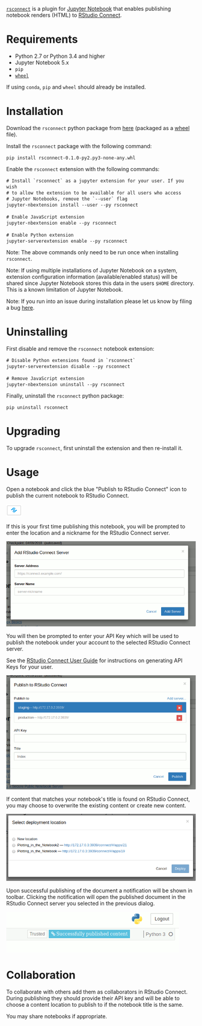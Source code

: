 [`rsconnect`](https://www.github.com/rstudio/rsconnect-jupyter/) is a
plugin for [Jupyter Notebook](https://jupyter.org/) that enables
publishing notebook renders (HTML) to [RStudio
Connect](https://www.rstudio.com/products/connect/).

# Requirements

- Python 2.7 or Python 3.4 and higher
- Jupyter Notebook 5.x
- `pip`
- [`wheel`](https://pypi.org/project/wheel/)

If using `conda`, `pip` and `wheel` should already be installed.

# Installation

Download the `rsconnect` python package from
[here](https://github.com/rstudio/rsconnect-jupyter/releases)
(packaged as a [wheel](https://pythonwheels.com/) file).

Install the `rsconnect` package with the following command:

```
pip install rsconnect-0.1.0-py2.py3-none-any.whl
```

Enable the `rsconnect` extension with the following commands:

```
# Install `rsconnect` as a jupyter extension for your user. If you wish
# to allow the extension to be available for all users who access
# Jupyter Notebooks, remove the `--user` flag
jupyter-nbextension install --user --py rsconnect

# Enable JavaScript extension
jupyter-nbextension enable --py rsconnect

# Enable Python extension
jupyter-serverextension enable --py rsconnect
```

Note: The above commands only need to be run once when installing
`rsconnect`.

Note: If using multiple installations of Jupyter Notebook on a system, extension
configuration information (available/enabled status) will be shared since
Jupyter Notebook stores this data in the users `$HOME` directory. This is a
known limitation of Jupyter Notebook.

Note: If you run into an issue during installation please let us know by filing
a bug [here](https://github.com/rstudio/rsconnect-jupyter/issues).

# Uninstalling

First disable and remove the `rsconnect` notebook extension:

```
# Disable Python extensions found in `rsconnect`
jupyter-serverextension disable --py rsconnect

# Remove JavaScript extension
jupyter-nbextension uninstall --py rsconnect
```

Finally, uninstall the `rsconnect` python package:

```
pip uninstall rsconnect
```

# Upgrading

To upgrade `rsconnect`, first uninstall the extension and then
re-install it.

# Usage

Open a notebook and click the blue "Publish to RStudio Connect" icon
to publish the current notebook to RStudio Connect.

![blue toolbar icon used for publishing the notebook](publish-icon.gif)

If this is your first time publishing this notebook, you will be
prompted to enter the location and a nickname for the RStudio Connect
server.

![initial dialog that prompts for the location of RStudio Connect](add-dialog.gif)

You will then be prompted to enter your API Key which will be used to publish
the notebook under your account to the selected RStudio Connect server.

See the [RStudio Connect User
Guide](http://docs.rstudio.com/connect/user/api-keys.html) for
instructions on generating API Keys for your user.

![publish dialog that prompts for an API key](manage.gif)

If content that matches your notebook's title is found on RStudio Connect, you
may choose to overwrite the existing content or create new content.

![dialog that prompts for overwriting or publishing new content](overwrite.png)

Upon successful publishing of the document a notification will be
shown in toolbar.  Clicking the notification will open the published
document in the RStudio Connect server you selected in the previous
dialog.

![notification that shows the notebook was published successfully](published.gif)

# Collaboration

To collaborate with others add them as collaborators in RStudio Connect. During
publishing they should provide their API key and will be able to choose a
content location to publish to if the notebook title is the same.

You may share notebooks if appropriate.
